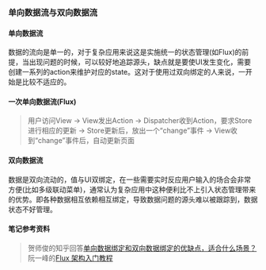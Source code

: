 ### 单向数据流与双向数据流

#### 单向数据流
数据的流向是单一的，对于复杂应用来说这是实施统一的状态管理(如Flux)的前提，当出现问题的时候，可以较好地追踪源头，缺点就是要使UI发生变化，需要创建一系列的action来维护对应的state。这对于使用过双向绑定的人来说，一开始是比较不适应的。  

#### 一次单向数据流(Flux)
> 用户访问View -> View发出Action -> Dispatcher收到Action，要求Store进行相应的更新 -> Store更新后，放出一个“change”事件 -> View收到“change”事件后，自动更新页面

#### 双向数据流
数据是双向流动的，值与UI双绑定，在一些需要实时反应用户输入的场合会非常方便(比如多级联动菜单)，通常认为复杂应用中这种便利比不上引入状态管理带来的优势。即各种数据相互依赖相互绑定，导致数据问题的源头难以被跟踪到，数据状态不好管理。

#### 笔记参考资料
> 贺师俊的知乎回答[单向数据绑定和双向数据绑定的优缺点，适合什么场景？](https://www.zhihu.com/question/49964363)  
> 阮一峰的[Flux 架构入门教程](http://www.ruanyifeng.com/blog/2016/01/flux.html)